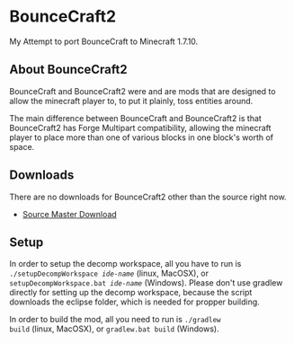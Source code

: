 BounceCraft2
============
My Attempt to port BounceCraft to Minecraft 1.7.10.

About BounceCraft2
------------------
BounceCraft and BounceCraft2 were and are mods that are designed to allow the
minecraft player to, to put it plainly, toss entities around.

The main difference between BounceCraft and BounceCraft2 is that BounceCraft2
has Forge Multipart compatibility, allowing the minecraft player to place more
than one of various blocks in one block's worth of space.

Downloads
---------
There are no downloads for BounceCraft2 other than the source right now.
- [Source Master Download](https://github.com/Kneelawk/BounceCraft2/archive/master.zip)

Setup
-----
In order to setup the decomp workspace, all you have to run is <code>./setupDecompWorkspace <i>ide-name</i></code> (linux, MacOSX), or <code>setupDecompWorkspace.bat <i>ide-name</i></code> (Windows).
Please don't use gradlew directly for setting up the decomp workspace, because the script downloads the eclipse folder, which is needed for propper building.

In order to build the mod, all you need to run is <code>./gradlew build</code> (linux, MacOSX), or <code>gradlew.bat build</code> (Windows).
